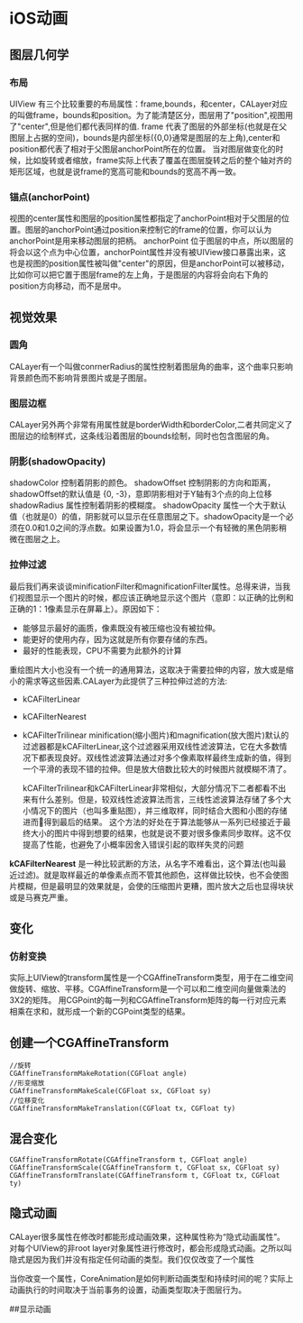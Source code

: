 # iOS动画

## 图层几何学
### 布局
UIView 有三个比较重要的布局属性：frame,bounds，和center，CALayer对应的叫做frame，bounds和position。为了能清楚区分，图层用了"position",视图用了"center",但是他们都代表同样的值.
frame 代表了图层的外部坐标(也就是在父图层上占据的空间)，bounds是内部坐标({0,0}通常是图层的左上角),center和position都代表了相对于父图层anchorPoint所在的位置。
当对图层做变化的时候，比如旋转或者缩放，frame实际上代表了覆盖在图层旋转之后的整个轴对齐的矩形区域，也就是说frame的宽高可能和bounds的宽高不再一致。

### 锚点(anchorPoint)
视图的center属性和图层的position属性都指定了anchorPoint相对于父图层的位置。图层的anchorPoint通过position来控制它的frame的位置，你可以认为anchorPoint是用来移动图层的把柄。
 anchorPoint 位于图层的中点，所以图层的将会以这个点为中心位置，anchorPoint属性并没有被UIView接口暴露出来，这也是视图的position属性被叫做"center"的原因，但是anchorPoint可以被移动，比如你可以把它置于图层frame的左上角，于是图层的内容将会向右下角的position方向移动，而不是居中。
## 视觉效果
### 圆角
CALayer有一个叫做conrnerRadius的属性控制着图层角的曲率，这个曲率只影响背景颜色而不影响背景图片或是子图层。
### 图层边框
CALayer另外两个非常有用属性就是borderWidth和borderColor,二者共同定义了图层边的绘制样式，这条线沿着图层的bounds绘制，同时也包含图层的角。
### 阴影(shadowOpacity)
shadowColor 控制着阴影的颜色。
shadowOffset 控制阴影的方向和距离，shadowOffset的默认值是 {0, -3}，意即阴影相对于Y轴有3个点的向上位移
shadowRadius 属性控制着阴影的模糊度。
shadowOpacity 属性一个大于默认值（也就是0）的值，阴影就可以显示在任意图层之下。shadowOpacity是一个必须在0.0和1.0之间的浮点数。如果设置为1.0，将会显示一个有轻微的黑色阴影稍微在图层之上。
### 拉伸过滤
最后我们再来谈谈minificationFilter和magnificationFilter属性。总得来讲，当我们视图显示一个图片的时候，都应该正确地显示这个图片（意即：以正确的比例和正确的1：1像素显示在屏幕上）。原因如下：
* 能够显示最好的画质，像素既没有被压缩也没有被拉伸。
* 能更好的使用内存，因为这就是所有你要存储的东西。
* 最好的性能表现，CPU不需要为此额外的计算

重绘图片大小也没有一个统一的通用算法，这取决于需要拉伸的内容，放大或是缩小的需求等这些因素.CALayer为此提供了三种拉伸过滤的方法:
* kCAFilterLinear
* kCAFilterNearest
* kCAFilterTrilinear
minification(缩小图片)和magnification(放大图片)默认的过滤器都是kCAFilterLinear,这个过滤器采用双线性滤波算法，它在大多数情况下都表现良好。双线性滤波算法通过对多个像素取样最终生成新的值，得到一个平滑的表现不错的拉伸。但是放大倍数比较大的时候图片就模糊不清了。

    kCAFilterTrilinear和kCAFilterLinear非常相似，大部分情况下二者都看不出来有什么差别。但是，较双线性滤波算法而言，三线性滤波算法存储了多个大小情况下的图片（也叫多重贴图），并三维取样，同时结合大图和小图的存储进而得到最后的结果。
        这个方法的好处在于算法能够从一系列已经接近于最终大小的图片中得到想要的结果，也就是说不要对很多像素同步取样。这不仅提高了性能，也避免了小概率因舍入错误引起的取样失灵的问题
    
**kCAFilterNearest** 是一种比较武断的方法，从名字不难看出，这个算法(也叫最近过滤)。就是取样最近的单像素点而不管其他颜色，这样做比较快，也不会使图片模糊，但是最明显的效果就是，会使的压缩图片更糟，图片放大之后也显得块状或是马赛克严重。

## 变化
### 仿射变换
实际上UIView的transform属性是一个CGAffineTransform类型，用于在二维空间做旋转、缩放、平移。CGAffineTransform是一个可以和二维空间向量做乘法的3X2的矩阵。
用CGPoint的每一列和CGAffineTransform矩阵的每一行对应元素相乘在求和，就形成一个新的CGPoint类型的结果。

## 创建一个CGAffineTransform
```
//旋转
CGAffineTransformMakeRotation(CGFloat angle)
//形变缩放
CGAffineTransformMakeScale(CGFloat sx, CGFloat sy)
//位移变化
CGAffineTransformMakeTranslation(CGFloat tx, CGFloat ty)
```
## 混合变化
```
CGAffineTransformRotate(CGAffineTransform t, CGFloat angle)
CGAffineTransformScale(CGAffineTransform t, CGFloat sx, CGFloat sy)
CGAffineTransformTranslate(CGAffineTransform t, CGFloat tx, CGFloat ty)
```

## 隐式动画
CALayer很多属性在修改时都能形成动画效果，这种属性称为“隐式动画属性”。 对每个UIView的非root layer对象属性进行修改时，都会形成隐式动画。之所以叫隐式是因为我们并没有指定任何动画的类型。我们仅仅改变了一个属性

当你改变一个属性，CoreAnimation是如何判断动画类型和持续时间的呢？实际上动画执行的时间取决于当前事务的设置，动画类型取决于图层行为。

##显示动画
